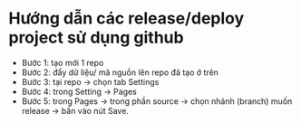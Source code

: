 # Hướng dẫn các release/deploy project sử dụng github

+ Bước 1: tạo mới 1 repo
+ Bước 2: đẩy dữ liệu/ mã nguồn lên repo đã tạo ở trên
+ Bước 3: tại repo -> chọn tab Settings
+ Bước 4: trong Setting -> Pages
+ Bước 5: trong Pages -> trong phần source -> chọn nhảnh (branch) muốn release -> bấn vào nút Save.